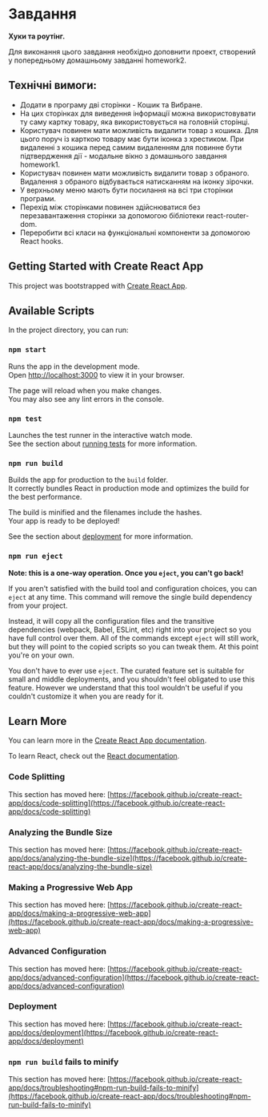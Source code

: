 # Завдання

**Хуки та роутінг.**

Для виконання цього завдання необхідно доповнити проект, створений у попередньому домашньому завданні homework2.

## Технічні вимоги:

-   Додати в програму дві сторінки - Кошик та Вибране.
-   На цих сторінках для виведення інформації можна використовувати ту саму картку товару, яка використовується на головній сторінці.
-   Користувач повинен мати можливість видалити товар з кошика. Для цього поруч із карткою товару має бути іконка з хрестиком. При видаленні з кошика перед самим видаленням для повинне бути підтвердження дії - модальне вікно з домашнього завдання homework1.
-   Користувач повинен мати можливість видалити товар з обраного. Видалення з обраного відбувається натисканням на іконку зірочки.
-   У верхньому меню мають бути посилання на всі три сторінки програми.
-   Перехід між сторінками повинен здійснюватися без перезавантаження сторінки за допомогою бібліотеки react-router-dom.
-   Переробити всі класи на функціональні компоненти за допомогою React hooks.

## Getting Started with Create React App

This project was bootstrapped with [Create React App](https://github.com/facebook/create-react-app).

## Available Scripts

In the project directory, you can run:

### `npm start`

Runs the app in the development mode.\
Open [http://localhost:3000](http://localhost:3000) to view it in your browser.

The page will reload when you make changes.\
You may also see any lint errors in the console.

### `npm test`

Launches the test runner in the interactive watch mode.\
See the section about [running tests](https://facebook.github.io/create-react-app/docs/running-tests) for more information.

### `npm run build`

Builds the app for production to the `build` folder.\
It correctly bundles React in production mode and optimizes the build for the best performance.

The build is minified and the filenames include the hashes.\
Your app is ready to be deployed!

See the section about [deployment](https://facebook.github.io/create-react-app/docs/deployment) for more information.

### `npm run eject`

**Note: this is a one-way operation. Once you `eject`, you can't go back!**

If you aren't satisfied with the build tool and configuration choices, you can `eject` at any time. This command will remove the single build dependency from your project.

Instead, it will copy all the configuration files and the transitive dependencies (webpack, Babel, ESLint, etc) right into your project so you have full control over them. All of the commands except `eject` will still work, but they will point to the copied scripts so you can tweak them. At this point you're on your own.

You don't have to ever use `eject`. The curated feature set is suitable for small and middle deployments, and you shouldn't feel obligated to use this feature. However we understand that this tool wouldn't be useful if you couldn't customize it when you are ready for it.

## Learn More

You can learn more in the [Create React App documentation](https://facebook.github.io/create-react-app/docs/getting-started).

To learn React, check out the [React documentation](https://reactjs.org/).

### Code Splitting

This section has moved here: [https://facebook.github.io/create-react-app/docs/code-splitting](https://facebook.github.io/create-react-app/docs/code-splitting)

### Analyzing the Bundle Size

This section has moved here: [https://facebook.github.io/create-react-app/docs/analyzing-the-bundle-size](https://facebook.github.io/create-react-app/docs/analyzing-the-bundle-size)

### Making a Progressive Web App

This section has moved here: [https://facebook.github.io/create-react-app/docs/making-a-progressive-web-app](https://facebook.github.io/create-react-app/docs/making-a-progressive-web-app)

### Advanced Configuration

This section has moved here: [https://facebook.github.io/create-react-app/docs/advanced-configuration](https://facebook.github.io/create-react-app/docs/advanced-configuration)

### Deployment

This section has moved here: [https://facebook.github.io/create-react-app/docs/deployment](https://facebook.github.io/create-react-app/docs/deployment)

### `npm run build` fails to minify

This section has moved here: [https://facebook.github.io/create-react-app/docs/troubleshooting#npm-run-build-fails-to-minify](https://facebook.github.io/create-react-app/docs/troubleshooting#npm-run-build-fails-to-minify)
